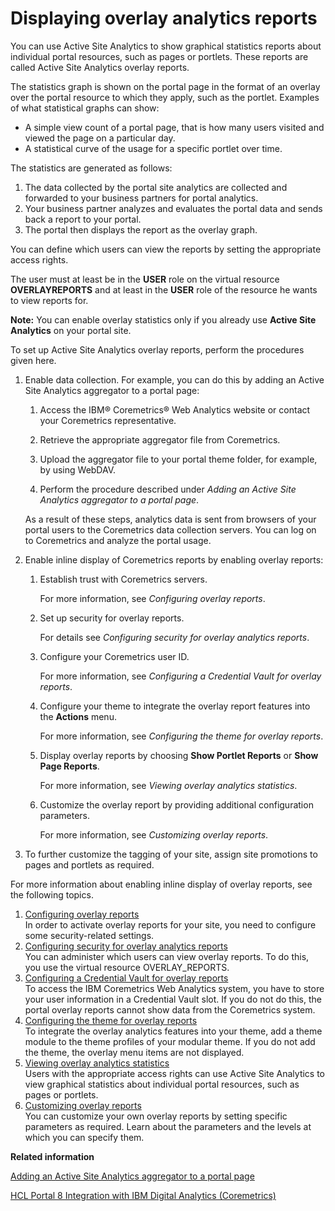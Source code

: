 # Displaying overlay analytics reports

You can use Active Site Analytics to show graphical statistics reports about individual portal resources, such as pages or portlets. These reports are called Active Site Analytics overlay reports.

The statistics graph is shown on the portal page in the format of an overlay over the portal resource to which they apply, such as the portlet. Examples of what statistical graphs can show:

-   A simple view count of a portal page, that is how many users visited and viewed the page on a particular day.
-   A statistical curve of the usage for a specific portlet over time.

The statistics are generated as follows:

1.  The data collected by the portal site analytics are collected and forwarded to your business partners for portal analytics.
2.  Your business partner analyzes and evaluates the portal data and sends back a report to your portal.
3.  The portal then displays the report as the overlay graph.

You can define which users can view the reports by setting the appropriate access rights.

The user must at least be in the **USER** role on the virtual resource **OVERLAYREPORTS** and at least in the **USER** role of the resource he wants to view reports for.

**Note:** You can enable overlay statistics only if you already use **Active Site Analytics** on your portal site.

To set up Active Site Analytics overlay reports, perform the procedures given here.

1.  Enable data collection. For example, you can do this by adding an Active Site Analytics aggregator to a portal page:

    1.  Access the IBM® Coremetrics® Web Analytics website or contact your Coremetrics representative.

    2.  Retrieve the appropriate aggregator file from Coremetrics.

    3.  Upload the aggregator file to your portal theme folder, for example, by using WebDAV.

    4.  Perform the procedure described under *Adding an Active Site Analytics aggregator to a portal page*.

    As a result of these steps, analytics data is sent from browsers of your portal users to the Coremetrics data collection servers. You can log on to Coremetrics and analyze the portal usage.

2.  Enable inline display of Coremetrics reports by enabling overlay reports:

    1.  Establish trust with Coremetrics servers.

        For more information, see *Configuring overlay reports*.

    2.  Set up security for overlay reports.

        For details see *Configuring security for overlay analytics reports*.

    3.  Configure your Coremetrics user ID.

        For more information, see *Configuring a Credential Vault for overlay reports*.

    4.  Configure your theme to integrate the overlay report features into the **Actions** menu.

        For more information, see *Configuring the theme for overlay reports*.

    5.  Display overlay reports by choosing **Show Portlet Reports** or **Show Page Reports**.

        For more information, see *Viewing overlay analytics statistics*.

    6.  Customize the overlay report by providing additional configuration parameters.

        For more information, see *Customizing overlay reports*.

3.  To further customize the tagging of your site, assign site promotions to pages and portlets as required.


For more information about enabling inline display of overlay reports, see the following topics.

1.  [Configuring overlay reports](../admin-system/sa_asa_overlay_config.md)  
In order to activate overlay reports for your site, you need to configure some security-related settings.
2.  [Configuring security for overlay analytics reports](../admin-system/sa_asa_overlay_stats_sec.md)  
You can administer which users can view overlay reports. To do this, you use the virtual resource OVERLAY\_REPORTS.
3.  [Configuring a Credential Vault for overlay reports](../admin-system/sa_asa_overlay_cfg_crd_vlt.md)  
To access the IBM Coremetrics Web Analytics system, you have to store your user information in a Credential Vault slot. If you do not do this, the portal overlay reports cannot show data from the Coremetrics system.
4.  [Configuring the theme for overlay reports](../admin-system/sa_asa_overlay_cfg_theme.md)  
To integrate the overlay analytics features into your theme, add a theme module to the theme profiles of your modular theme. If you do not add the theme, the overlay menu items are not displayed.
5.  [Viewing overlay analytics statistics](../admin-system/sa_asa_ovrly_stats_ui.md)  
Users with the appropriate access rights can use Active Site Analytics to view graphical statistics about individual portal resources, such as pages or portlets.
6.  [Customizing overlay reports](../admin-system/sa_asa_overlay_custom.md)  
You can customize your own overlay reports by setting specific parameters as required. Learn about the parameters and the levels at which you can specify them.


**Related information**  


[Adding an Active Site Analytics aggregator to a portal page](../admin-system/sa_asa_add_aggr_2_page.md)

[HCL Portal 8 Integration with IBM Digital Analytics \(Coremetrics\)](https://support.hcltech.com/csm?id=kb_article&sysparm_article=KB0074915&sys_kb_id=2742800e1bda809083cb86e9cd4bcb4a)


